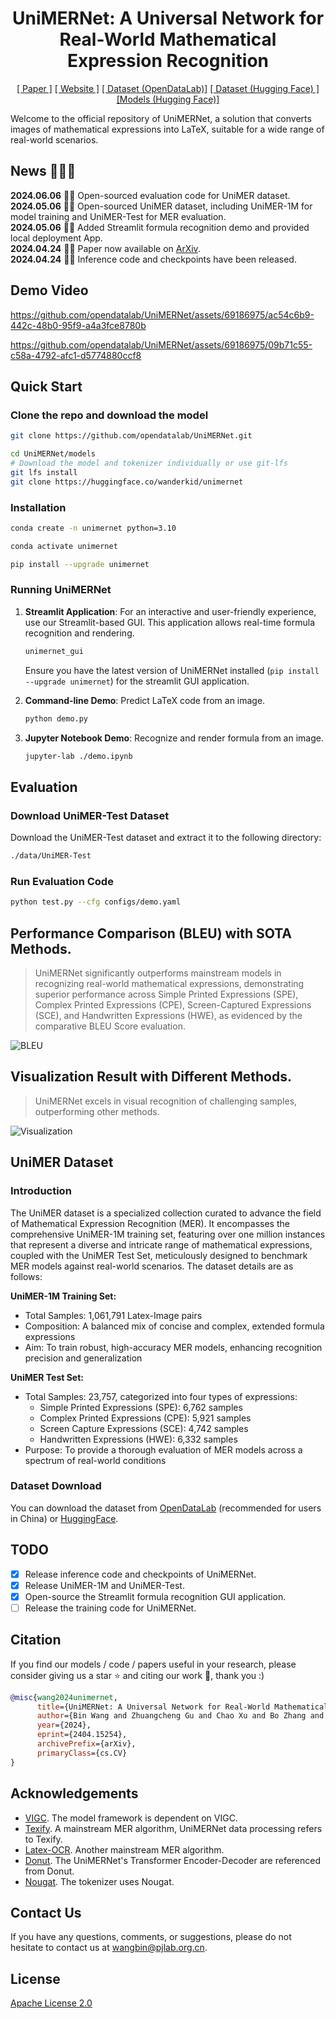 <div align="center">
<h1>UniMERNet: A Universal Network for Real-World Mathematical Expression Recognition</h1>


[[ Paper ]](https://arxiv.org/abs/2404.15254) [[ Website ]](https://github.com/opendatalab/UniMERNet/tree/main) [[ Dataset (OpenDataLab)]](https://opendatalab.com/OpenDataLab/UniMER-Dataset) [[ Dataset (Hugging Face) ]](https://huggingface.co/datasets/wanderkid/UniMER_Dataset)
[[Models (Hugging Face)]](https://huggingface.co/wanderkid/unimernet)

</div>

Welcome to the official repository of UniMERNet, a solution that converts images of mathematical expressions into LaTeX, suitable for a wide range of real-world scenarios.

## News 🚀🚀🚀
**2024.06.06** 🎉🎉  Open-sourced evaluation code for UniMER dataset.
**2024.05.06** 🎉🎉  Open-sourced UniMER dataset, including UniMER-1M for model training and UniMER-Test for MER evaluation.  
**2024.05.06** 🎉🎉  Added Streamlit formula recognition demo and provided local deployment App.  
**2024.04.24** 🎉🎉  Paper now available on [ArXiv](https://arxiv.org/abs/2404.15254).  
**2024.04.24** 🎉🎉  Inference code and checkpoints have been released. 


## Demo Video
https://github.com/opendatalab/UniMERNet/assets/69186975/ac54c6b9-442c-48b0-95f9-a4a3fce8780b


https://github.com/opendatalab/UniMERNet/assets/69186975/09b71c55-c58a-4792-afc1-d5774880ccf8

## Quick Start

### Clone the repo and download the model
```bash
git clone https://github.com/opendatalab/UniMERNet.git
```

```bash
cd UniMERNet/models
# Download the model and tokenizer individually or use git-lfs
git lfs install
git clone https://huggingface.co/wanderkid/unimernet
```

### Installation

``` bash 
conda create -n unimernet python=3.10

conda activate unimernet

pip install --upgrade unimernet
```

### Running UniMERNet

1. **Streamlit Application**: For an interactive and user-friendly experience, use our Streamlit-based GUI. This application allows real-time formula recognition and rendering.

    ```bash
    unimernet_gui
    ```
    Ensure you have the latest version of UniMERNet installed (`pip install --upgrade unimernet`) for the streamlit GUI application.

2. **Command-line Demo**: Predict LaTeX code from an image.

    ```bash
    python demo.py
    ```

3. **Jupyter Notebook Demo**: Recognize and render formula from an image.

    ```bash
    jupyter-lab ./demo.ipynb
    ```
## Evaluation
### Download UniMER-Test Dataset

Download the UniMER-Test dataset and extract it to the following directory:

```bash
./data/UniMER-Test
```

### Run Evaluation Code


```bash
python test.py --cfg configs/demo.yaml
```

## Performance Comparison (BLEU) with SOTA Methods.

> UniMERNet significantly outperforms mainstream models in recognizing real-world mathematical expressions, demonstrating superior performance across Simple Printed Expressions (SPE), Complex Printed Expressions (CPE), Screen-Captured Expressions (SCE), and Handwritten Expressions (HWE), as evidenced by the comparative BLEU Score evaluation.  


![BLEU](https://github.com/opendatalab/VIGC/assets/69186975/ec8eb3e2-4ccc-4152-b18c-e86b442e2dcc)



## Visualization Result with Different Methods.

> UniMERNet excels in visual recognition of challenging samples, outperforming other methods.  

![Visualization](https://github.com/opendatalab/VIGC/assets/69186975/6edcac69-5082-43a2-8095-5681b7a707b9)

## UniMER Dataset
### Introduction
The UniMER dataset is a specialized collection curated to advance the field of Mathematical Expression Recognition (MER). It encompasses the comprehensive UniMER-1M training set, featuring over one million instances that represent a diverse and intricate range of mathematical expressions, coupled with the UniMER Test Set, meticulously designed to benchmark MER models against real-world scenarios. The dataset details are as follows:

**UniMER-1M Training Set:**
  - Total Samples: 1,061,791 Latex-Image pairs
  - Composition: A balanced mix of concise and complex, extended formula expressions
  - Aim: To train robust, high-accuracy MER models, enhancing recognition precision and generalization

**UniMER Test Set:**
  - Total Samples: 23,757, categorized into four types of expressions:
    - Simple Printed Expressions (SPE): 6,762 samples
    - Complex Printed Expressions (CPE): 5,921 samples
    - Screen Capture Expressions (SCE): 4,742 samples
    - Handwritten Expressions (HWE): 6,332 samples
  - Purpose: To provide a thorough evaluation of MER models across a spectrum of real-world conditions

### Dataset Download
You can download the dataset from [OpenDataLab](https://opendatalab.com/OpenDataLab/UniMER-Dataset) (recommended for users in China) or [HuggingFace](https://huggingface.co/datasets/wanderkid/UniMER_Dataset).

## TODO

- [x] Release inference code and checkpoints of UniMERNet.
- [x] Release UniMER-1M and UniMER-Test.
- [x] Open-source the Streamlit formula recognition GUI application. 
- [ ] Release the training code for UniMERNet.

## Citation
If you find our models / code / papers useful in your research, please consider giving us a star ⭐ and citing our work 📝, thank you :)
```bibtex
@misc{wang2024unimernet,
      title={UniMERNet: A Universal Network for Real-World Mathematical Expression Recognition}, 
      author={Bin Wang and Zhuangcheng Gu and Chao Xu and Bo Zhang and Botian Shi and Conghui He},
      year={2024},
      eprint={2404.15254},
      archivePrefix={arXiv},
      primaryClass={cs.CV}
}
```

## Acknowledgements
- [VIGC](https://github.com/opendatalab/VIGC). The model framework is dependent on VIGC.
- [Texify](https://github.com/VikParuchuri/texify). A mainstream MER algorithm, UniMERNet data processing refers to Texify.
- [Latex-OCR](https://github.com/lukas-blecher/LaTeX-OCR). Another mainstream MER algorithm.
- [Donut](https://huggingface.co/naver-clova-ix/donut-base). The UniMERNet's Transformer Encoder-Decoder are referenced from Donut.
- [Nougat](https://github.com/facebookresearch/nougat). The tokenizer uses Nougat.

## Contact Us
If you have any questions, comments, or suggestions, please do not hesitate to contact us at wangbin@pjlab.org.cn.

## License
[Apache License 2.0](LICENSE)